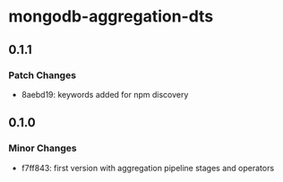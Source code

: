 # mongodb-aggregation-dts

## 0.1.1

### Patch Changes

- 8aebd19: keywords added for npm discovery

## 0.1.0

### Minor Changes

- f7ff843: first version with aggregation pipeline stages and operators

